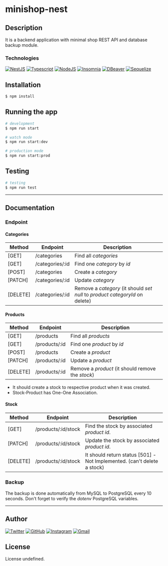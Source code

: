 # minishop-nest

## Description

It is a backend application with minimal shop REST API and database backup module.

### Technologies

<a href="https://nestjs.com/"><img src="https://img.shields.io/badge/-NestJS-30363D?style=flat&amp;logo=nestjs" alt="NestJS"/></a> <a href="https://www.typescriptlang.org/"><img src="https://img.shields.io/badge/-Typescript-30363D?style=flat&amp;logo=typescript" alt="Typescript"/></a> <a href="https://nodejs.org/en/"><img src="https://img.shields.io/badge/-NodeJS-30363D?style=flat&amp;logo=node.js" alt="NodeJS"/></a> <a href="https://insomnia.rest/"><img src="https://img.shields.io/badge/-Insomnia-30363D?style=flat&amp;logo=insomnia" alt="Insomnia"/></a> <a href="https://dbeaver.io/"><img src="https://img.shields.io/badge/-DBeaver-30363D?style=flat&amp;logo=dbeaver" alt="DBeaver"/></a> <a href="https://sequelize.org/"><img src="https://img.shields.io/badge/-Sequelize-30363D?style=flat&amp;logo=sequelize" alt="Sequelize"/></a>

## Installation

```bash
$ npm install
```

## Running the app

```bash
# development
$ npm run start

# watch mode
$ npm run start:dev

# production mode
$ npm run start:prod
```

## Testing

```bash
# testing
$ npm run test
```

---

## Documentation

### Endpoint

#### **Categories**

Method   | Endpoint         | Description
---------|------------------|-------------------------
[GET] 	 | /categories 		| Find all *categories*
[GET] 	 | /categories/:id 	| Find one *category* by *id*
[POST] 	 | /categories 		| Create a *category*
[PATCH]  | /categories/:id 	| Update *category*
[DELETE] | /categories/:id	| Remove a *category* (it should *set null* to *product* *categoryId* on delete)

#### **Products**

Method   | Endpoint         | Description
---------|------------------|-------------------------
[GET] 	 | /products 		| Find all *products*
[GET] 	 | /products/:id    | Find one *product* by *id*
[POST] 	 | /products 		| Create a *product*
[PATCH]  | /products/:id    | Update a *product*
[DELETE] | /products/:id    | Remove a *product* (it should remove the *stock*)

- It should create a stock to respective product when it was created.
- Stock-Product has One-One Association.

#### **Stock**

Method   | Endpoint         | Description
---------|------------------|-------------------------
[GET] 	 | /products/:id/stock | Find the stock by associated *product* *id*.
[PATCH]  | /products/:id/stock | Update the stock by associated *product* *id*.
[DELETE] | /products/:id/stock | It should return status [501] - Not Implemented. (can't delete a stock)

### Backup

The backup is done automatically from MySQL to PostgreSQL every 10 seconds.
Don't forget to verify the *dotenv* PostgreSQL variables.

---

## Author

<a href="https://twitter.com/luisfloat"><img src="https://img.shields.io/badge/-Twitter-30363D?style=flat&amp;logo=twitter" alt="Twitter"/></a> <a href="https://github.com/luisfloat"><img src="https://img.shields.io/badge/-GitHub-30363D?style=flat&amp;logo=github" alt="GitHub"/></a> <a href="https://instagram.com/luisfloat"><img src="https://img.shields.io/badge/-Instagram-30363D?style=flat&amp;logo=instagram" alt="Instagram"/></a> <a href="mailto:contact@luisfloat.com"><img src="https://img.shields.io/badge/-Gmail-30363D?style=flat&amp;logo=gmail" alt="Gmail"/></a>

## License

License undefined.
